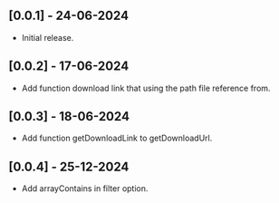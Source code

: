 ## [0.0.1] - 24-06-2024

* Initial release.

## [0.0.2] - 17-06-2024

* Add function download link that using the path file reference from.

## [0.0.3] - 18-06-2024
* Add function getDownloadLink to getDownloadUrl.

## [0.0.4] - 25-12-2024
* Add arrayContains in filter option.
